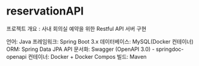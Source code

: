 # reservationAPI
프로젝트 개요 : 사내 회의실 예약을 위한 Restful API 서버 구현

언어: Java
프레임워크: Spring Boot 3.x
데이터베이스: MySQL(Docker 컨테이너)
ORM: Spring Data JPA
API 문서화: Swagger (OpenAPI 3.0) - springdoc-openapi
컨테이너: Docker + Docker Compos
빌드: Maven
